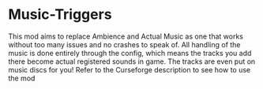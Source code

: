 # Music-Triggers

This mod aims to replace Ambience and Actual Music as one that works without too many issues and no crashes to speak of. All handling of the music is done entirely through the config, which means the tracks you add there become actual registered sounds in game. The tracks are even put on music discs for you! Refer to the Curseforge description to see how to use the mod
